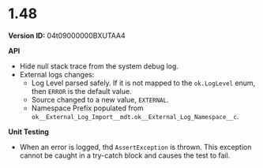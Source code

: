 # 1.48

**Version ID:** 04t09000000BXUTAA4

**API**

-   Hide null stack trace from the system debug log.
-   External logs changes:
    -   Log Level parsed safely. If it is not mapped to the `ok.LogLevel` enum,
        then `ERROR` is the default value.
    -   Source changed to a new value, `EXTERNAL`.
    -   Namespace Prefix populated from
        `ok__External_Log_Import__mdt.ok__External_Log_Namespace__c`.

**Unit Testing**

-   When an error is logged, thd `AssertException` is thrown. This exception
    cannot be caught in a try-catch block and causes the test to fail.
